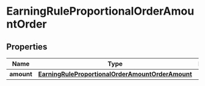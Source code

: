 

# EarningRuleProportionalOrderAmountOrder


## Properties

| Name | Type | Description | Notes |
|------------ | ------------- | ------------- | -------------|
|**amount** | [**EarningRuleProportionalOrderAmountOrderAmount**](EarningRuleProportionalOrderAmountOrderAmount.md) |  |  |




